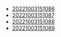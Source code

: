 - [20221003151086](/zet/20221003151086/README.md)
- [20221003151087](/zet/20221003151087/README.md)
- [20221003151088](/zet/20221003151088/README.md)
- [20221003151089](/zet/20221003151089/README.md)
